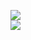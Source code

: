 [![](https://img.shields.io/badge/Made%20With-Github%20Spray-lightgrey.svg?style=for-the-badge&logo=github)](https://github.com/Annihil/github-spray#21455)  
[![](https://i.imgur.com/2DrTn0Z.gif)](https://github.com/Annihil/github-spray)